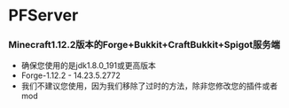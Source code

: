 # PFServer
### Minecraft1.12.2版本的Forge+Bukkit+CraftBukkit+Spigot服务端
* 确保您使用的是jdk1.8.0_191或更高版本
* Forge-1.12.2 - 14.23.5.2772
* 我们不建议您使用，因为我们移除了过时的方法，除非您修改您的插件或者mod